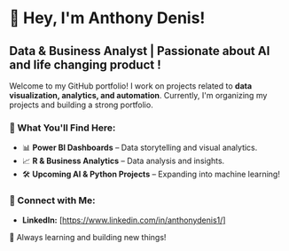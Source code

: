 # 👋 Hey, I'm Anthony Denis!
## Data & Business Analyst | Passionate about AI and life changing product !

Welcome to my GitHub portfolio! I work on projects related to **data visualization, analytics, and automation**. Currently, I'm organizing my projects and building a strong portfolio.

### 🌟 What You'll Find Here:
- 📊 **Power BI Dashboards** – Data storytelling and visual analytics.
- 📈 **R & Business Analytics** – Data analysis and insights.
- 🛠 **Upcoming AI & Python Projects** – Expanding into machine learning!

### 🔗 Connect with Me:
- **LinkedIn:** [https://www.linkedin.com/in/anthonydenis1/]

🚀 Always learning and building new things!
